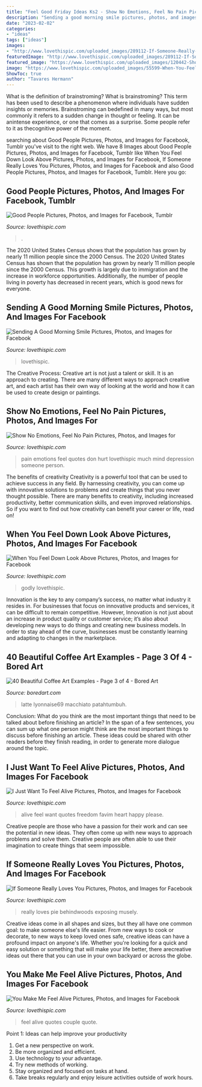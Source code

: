 ```yaml
---
title: "Feel Good Friday Ideas Ks2 - Show No Emotions, Feel No Pain Pictures, Photos, And Images For"
description: "Sending a good morning smile pictures, photos, and images for facebook"
date: "2023-02-02"
categories:
- "ideas"
tags: ["ideas"]
images:
- "http://www.lovethispic.com/uploaded_images/289112-If-Someone-Really-Loves-You.jpg"
featuredImage: "http://www.lovethispic.com/uploaded_images/289112-If-Someone-Really-Loves-You.jpg"
featured_image: "https://www.lovethispic.com/uploaded_images/120442-Show-No-Emotions-Feel-No-Pain.jpg"
image: "https://www.lovethispic.com/uploaded_images/55599-When-You-Feel-Down-Look-Above.png"
ShowToc: true
author: "Tavares Hermann"
---
```



What is the definition of brainstroming?
What is brainstroming? This term has been used to describe a phenomenon where individuals have sudden insights or memories. Brainstroming can bedefined in many ways, but most commonly it refers to a sudden change in thought or feeling. It can be anintense experience, or one that comes as a surprise. Some people refer to it as thecognitive power of the moment.

	

		
searching about Good People Pictures, Photos, and Images for Facebook, Tumblr you've visit to the right web. We have 8 Images about Good People Pictures, Photos, and Images for Facebook, Tumblr like When You Feel Down Look Above Pictures, Photos, and Images for Facebook, If Someone Really Loves You Pictures, Photos, and Images for Facebook and also Good People Pictures, Photos, and Images for Facebook, Tumblr. Here you go:
		
    
## Good People Pictures, Photos, And Images For Facebook, Tumblr

<img loading=lazy src="http://www.lovethispic.com/uploaded_images/160218-Good-People.jpg" onerror="this.onerror=null;this.src='https://tse2.mm.bing.net/th?id=OIP.x2k92AghiKB_O90j7xj5VAHaHa&amp;pid=15.1';" alt="Good People Pictures, Photos, and Images for Facebook, Tumblr">

_Source: lovethispic.com_

>. 

	

The 2020 United States Census shows that the population has grown by nearly 11 million people since the 2000 Census.
The 2020 United States Census has shown that the population has grown by nearly 11 million people since the 2000 Census. This growth is largely due to immigration and the increase in workforce opportunities. Additionally, the number of people living in poverty has decreased in recent years, which is good news for everyone.

    
## Sending A Good Morning Smile Pictures, Photos, And Images For Facebook

<img loading=lazy src="http://www.lovethispic.com/uploaded_images/352108-Sending-A-Good-Morning-Smile.jpg" onerror="this.onerror=null;this.src='https://tse3.mm.bing.net/th?id=OIP.RizjOZdvqgiEX_dIAxKLIwHaLH&amp;pid=15.1';" alt="Sending A Good Morning Smile Pictures, Photos, and Images for Facebook">

_Source: lovethispic.com_

>lovethispic. 

	

The Creative Process:
Creative art is not just a talent or skill. It is an approach to creating. There are many different ways to approach creative art, and each artist has their own way of looking at the world and how it can be used to create design or paintings.

    
## Show No Emotions, Feel No Pain Pictures, Photos, And Images For

<img loading=lazy src="https://www.lovethispic.com/uploaded_images/120442-Show-No-Emotions-Feel-No-Pain.jpg" onerror="this.onerror=null;this.src='https://tse3.mm.bing.net/th?id=OIP.AxlsJxODUcXomeBM-FPhKQHaEs&amp;pid=15.1';" alt="Show No Emotions, Feel No Pain Pictures, Photos, and Images for">

_Source: lovethispic.com_

>pain emotions feel quotes don hurt lovethispic much mind depression someone person. 

	

The benefits of creativity
Creativity is a powerful tool that can be used to achieve success in any field. By harnessing creativity, you can come up with innovative solutions to problems and create things that you never thought possible. There are many benefits to creativity, including increased productivity, better communication skills, and even improved relationships. So if you want to find out how creativity can benefit your career or life, read on!

    
## When You Feel Down Look Above Pictures, Photos, And Images For Facebook

<img loading=lazy src="https://www.lovethispic.com/uploaded_images/55599-When-You-Feel-Down-Look-Above.png" onerror="this.onerror=null;this.src='https://tse3.mm.bing.net/th?id=OIP.py_H3UlQaNTUR6WyDrmj_gHaHa&amp;pid=15.1';" alt="When You Feel Down Look Above Pictures, Photos, and Images for Facebook">

_Source: lovethispic.com_

>godly lovethispic. 

	

Innovation is the key to any company’s success, no matter what industry it resides in. For businesses that focus on innovative products and services, it can be difficult to remain competitive. However, Innovation is not just about an increase in product quality or customer service; it’s also about developing new ways to do things and creating new business models. In order to stay ahead of the curve, businesses must be constantly learning and adapting to changes in the marketplace.

    
## 40 Beautiful Coffee Art Examples - Page 3 Of 4 - Bored Art

<img loading=lazy src="https://www.boredart.com/wp-content/uploads/2014/04/Beautiful-coffee-art-examples-99.jpg" onerror="this.onerror=null;this.src='https://tse4.mm.bing.net/th?id=OIP.CjJIcPgd_JDBV_QArwexJQHaJ4&amp;pid=15.1';" alt="40 Beautiful Coffee Art Examples - Page 3 of 4 - Bored Art">

_Source: boredart.com_

>latte lyonnaise69 macchiato patahtumbuh. 

	

Conclusion: What do you think are the most important things that need to be talked about before finishing an article?
In the span of a few sentences, you can sum up what one person might think are the most important things to discuss before finishing an article. These ideas could be shared with other readers before they finish reading, in order to generate more dialogue around the topic.

    
## I Just Want To Feel Alive Pictures, Photos, And Images For Facebook

<img loading=lazy src="http://www.lovethispic.com/uploaded_images/51452-I-Just-Want-To-Feel-Alive.png" onerror="this.onerror=null;this.src='https://tse2.mm.bing.net/th?id=OIP.PqA2kN2ic2-MN-pV4i20-gHaJ4&amp;pid=15.1';" alt="I Just Want To Feel Alive Pictures, Photos, and Images for Facebook">

_Source: lovethispic.com_

>alive feel want quotes freedom favim heart happy please. 

	

Creative people are those who have a passion for their work and can see the potential in new ideas. They often come up with new ways to approach problems and solve them. Creative people are often able to use their imagination to create things that seem impossible.

    
## If Someone Really Loves You Pictures, Photos, And Images For Facebook

<img loading=lazy src="http://www.lovethispic.com/uploaded_images/289112-If-Someone-Really-Loves-You.jpg" onerror="this.onerror=null;this.src='https://tse4.mm.bing.net/th?id=OIP.zQRbPH-4aCL4Wj92jWG2LgHaHB&amp;pid=15.1';" alt="If Someone Really Loves You Pictures, Photos, and Images for Facebook">

_Source: lovethispic.com_

>really loves pie behindwoods exposing musely. 

	

Creative ideas come in all shapes and sizes, but they all have one common goal: to make someone else's life easier. From new ways to cook or decorate, to new ways to keep loved ones safe, creative ideas can have a profound impact on anyone's life. Whether you're looking for a quick and easy solution or something that will make your life better, there arecreative ideas out there that you can use in your own backyard or across the globe.

    
## You Make Me Feel Alive Pictures, Photos, And Images For Facebook

<img loading=lazy src="http://www.lovethispic.com/uploaded_images/136044-You-Make-Me-Feel-Alive.jpg" onerror="this.onerror=null;this.src='https://tse3.mm.bing.net/th?id=OIP.YF7nPVZ_lbXpVEAYrDYQfwHaLH&amp;pid=15.1';" alt="You Make Me Feel Alive Pictures, Photos, and Images for Facebook">

_Source: lovethispic.com_

>feel alive quotes couple quote. 

	

Point 1: Ideas can help improve your productivity
1. Get a new perspective on work.
2. Be more organized and efficient.
3. Use technology to your advantage.
4. Try new methods of working.
5. Stay organized and focused on tasks at hand.
6. Take breaks regularly and enjoy leisure activities outside of work hours.

